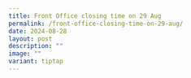 ```yaml
---
title: Front Office closing time on 29 Aug
permalink: /front-office-closing-time-on-29-aug/
date: 2024-08-28
layout: post
description: ""
image: ""
variant: tiptap
---
```

